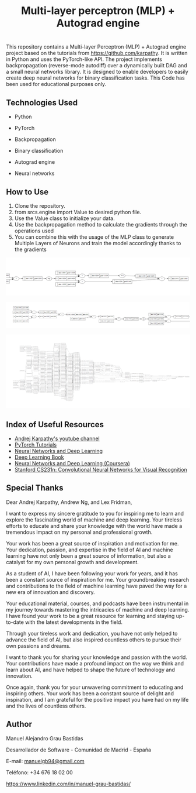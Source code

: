 <div><h1 align="center"> Multi-layer perceptron (MLP) + Autograd engine <h1></div>

This repository contains a Multi-layer Perceptron (MLP) + Autograd engine project based on the tutorials from https://github.com/karpathy.
It is written in Python and uses the PyTorch-like API. The project implements backpropagation (reverse-mode autodiff) over a dynamically built DAG and a small neural networks library.
It is designed to enable developers to easily create deep neural networks for binary classification tasks. This Code has been used for educational purposes only.

## Technologies Used

- Python

- PyTorch

- Backpropagation

- Binary classification

- Autograd engine

- Neural networks

## How to Use

1. Clone the repository.
2. from srcs.engine import Value to desired python file.
3. Use the Value class to initialize your data.
4. Use the backpropagation method to calculate the gradients through the operations used
5. You can combine this with the usage of the MLP class to generate Multiple Layers of Neurons and train the model accordingly thanks to the gradients

![Backpropagation example 1](Screenshots/Backpropagation_1.png)


![Backpropagation example 2](Screenshots/Backpropagation_2.png)


![Neural Network](Screenshots/Neural_Network.png)

## Index of Useful Resources

- [Andrej Karpathy's youtube channel](https://www.youtube.com/@AndrejKarpathy)
- [PyTorch Tutorials](https://pytorch.org/tutorials/)
- [Neural Networks and Deep Learning](http://neuralnetworksanddeeplearning.com/)
- [Deep Learning Book](http://www.deeplearningbook.org/)
- [Neural Networks and Deep Learning (Coursera)](https://www.coursera.org/learn/neural-networks-deep-learning)
- [Stanford CS231n: Convolutional Neural Networks for Visual Recognition](http://cs231n.stanford.edu/)

## Special Thanks

Dear Andrej Karpathy, Andrew Ng, and Lex Fridman,

I want to express my sincere gratitude to you for inspiring me to learn and explore the fascinating world of machine and deep learning. Your tireless efforts to educate and share your knowledge with the world have made a tremendous impact on my personal and professional growth.

Your work has been a great source of inspiration and motivation for me. Your dedication, passion, and expertise in the field of AI and machine learning have not only been a great source of information, but also a catalyst for my own personal growth and development.

As a student of AI, I have been following your work for years, and it has been a constant source of inspiration for me. Your groundbreaking research and contributions to the field of machine learning have paved the way for a new era of innovation and discovery.

Your educational material, courses, and podcasts have been instrumental in my journey towards mastering the intricacies of machine and deep learning. I have found your work to be a great resource for learning and staying up-to-date with the latest developments in the field.

Through your tireless work and dedication, you have not only helped to advance the field of AI, but also inspired countless others to pursue their own passions and dreams.

I want to thank you for sharing your knowledge and passion with the world. Your contributions have made a profound impact on the way we think and learn about AI, and have helped to shape the future of technology and innovation.

Once again, thank you for your unwavering commitment to educating and inspiring others. Your work has been a constant source of delight and inspiration, and I am grateful for the positive impact you have had on my life and the lives of countless others.


## Author

Manuel Alejandro Grau Bastidas

Desarrollador de Software - Comunidad de Madrid - España

E-mail: manuelgb94@gmail.com

Teléfono: +34 676 18 02 00

https://www.linkedin.com/in/manuel-grau-bastidas/
